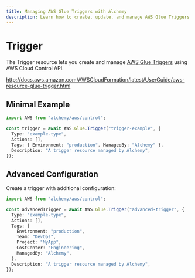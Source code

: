 ```yaml
---
title: Managing AWS Glue Triggers with Alchemy
description: Learn how to create, update, and manage AWS Glue Triggers using Alchemy Cloud Control.
---
```


# Trigger

The Trigger resource lets you create and manage [AWS Glue Triggers](https://docs.aws.amazon.com/glue/latest/userguide/) using AWS Cloud Control API.

http://docs.aws.amazon.com/AWSCloudFormation/latest/UserGuide/aws-resource-glue-trigger.html

## Minimal Example

```ts
import AWS from "alchemy/aws/control";

const trigger = await AWS.Glue.Trigger("trigger-example", {
  Type: "example-type",
  Actions: [],
  Tags: { Environment: "production", ManagedBy: "Alchemy" },
  Description: "A trigger resource managed by Alchemy",
});
```

## Advanced Configuration

Create a trigger with additional configuration:

```ts
import AWS from "alchemy/aws/control";

const advancedTrigger = await AWS.Glue.Trigger("advanced-trigger", {
  Type: "example-type",
  Actions: [],
  Tags: {
    Environment: "production",
    Team: "DevOps",
    Project: "MyApp",
    CostCenter: "Engineering",
    ManagedBy: "Alchemy",
  },
  Description: "A trigger resource managed by Alchemy",
});
```

